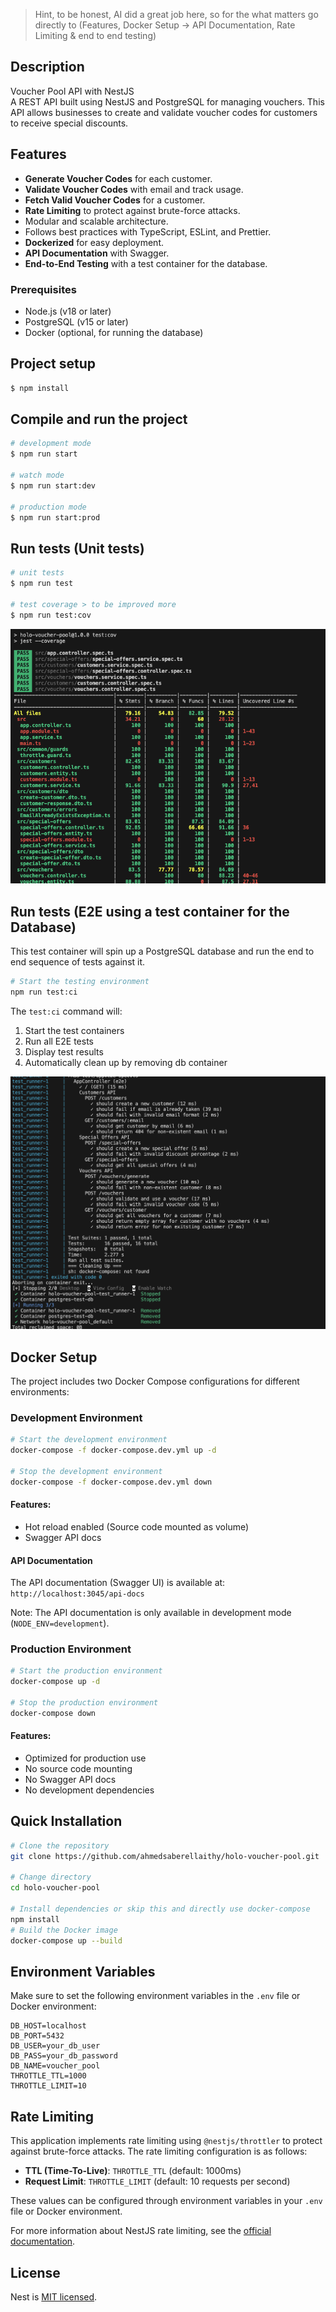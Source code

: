 > Hint, to be honest, AI did a great job here, so for the what matters go directly to (Features, Docker Setup -> API Documentation, Rate Limiting & end to end testing)

## Description

Voucher Pool API with NestJS  
A REST API built using NestJS and PostgreSQL for managing vouchers. This API allows businesses to create and validate voucher codes for customers to receive special discounts.

## Features

- **Generate Voucher Codes** for each customer.
- **Validate Voucher Codes** with email and track usage.
- **Fetch Valid Voucher Codes** for a customer.
- **Rate Limiting** to protect against brute-force attacks.
- Modular and scalable architecture.
- Follows best practices with TypeScript, ESLint, and Prettier.
- **Dockerized** for easy deployment.
- **API Documentation** with Swagger.
- **End-to-End Testing** with a test container for the database.

### Prerequisites

- Node.js (v18 or later)
- PostgreSQL (v15 or later)
- Docker (optional, for running the database)

## Project setup

```bash
$ npm install
```

## Compile and run the project

```bash
# development mode
$ npm run start

# watch mode
$ npm run start:dev

# production mode
$ npm run start:prod
```

## Run tests (Unit tests)

```bash
# unit tests
$ npm run test

# test coverage > to be improved more
$ npm run test:cov
```

![image|width=200](./test-coverage-results.png)

## Run tests (E2E using a test container for the Database)

This test container will spin up a PostgreSQL database and run the end to end sequence of tests against it.

```bash
# Start the testing environment
npm run test:ci
```

The `test:ci` command will:

1. Start the test containers
1. Run all E2E tests
1. Display test results
1. Automatically clean up by removing db container

![image|width=200](./e2e-test-results.png)

## Docker Setup

The project includes two Docker Compose configurations for different environments:

### Development Environment

```bash
# Start the development environment
docker-compose -f docker-compose.dev.yml up -d

# Stop the development environment
docker-compose -f docker-compose.dev.yml down
```

#### Features:

- Hot reload enabled (Source code mounted as volume)
- Swagger API docs

#### API Documentation

The API documentation (Swagger UI) is available at: `http://localhost:3045/api-docs`

Note: The API documentation is only available in development mode (`NODE_ENV=development`).

### Production Environment

```bash
# Start the production environment
docker-compose up -d

# Stop the production environment
docker-compose down
```

#### Features:

- Optimized for production use
- No source code mounting
- No Swagger API docs
- No development dependencies

## Quick Installation

```bash
# Clone the repository
git clone https://github.com/ahmedsaberellaithy/holo-voucher-pool.git

# Change directory
cd holo-voucher-pool

# Install dependencies or skip this and directly use docker-compose
npm install
# Build the Docker image
docker-compose up --build
```

## Environment Variables

Make sure to set the following environment variables in the `.env` file or Docker environment:

```plaintext
DB_HOST=localhost
DB_PORT=5432
DB_USER=your_db_user
DB_PASS=your_db_password
DB_NAME=voucher_pool
THROTTLE_TTL=1000
THROTTLE_LIMIT=10
```

## Rate Limiting

This application implements rate limiting using `@nestjs/throttler` to protect against brute-force attacks. The rate limiting configuration is as follows:

- **TTL (Time-To-Live)**: `THROTTLE_TTL` (default: 1000ms)
- **Request Limit**: `THROTTLE_LIMIT` (default: 10 requests per second)

These values can be configured through environment variables in your `.env` file or Docker environment.

For more information about NestJS rate limiting, see the [official documentation](https://docs.nestjs.com/security/rate-limiting).

## License

Nest is [MIT licensed](https://github.com/nestjs/nest/blob/master/LICENSE).
